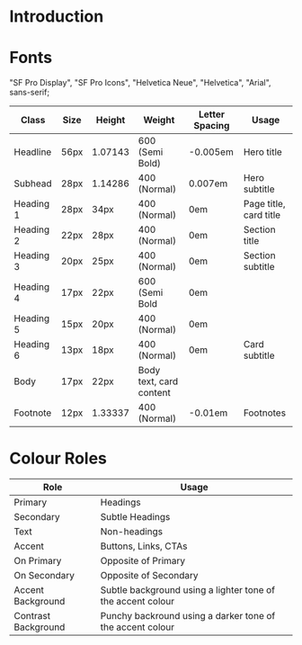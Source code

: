 # Introduction

# Fonts
"SF Pro Display", "SF Pro Icons", "Helvetica Neue", "Helvetica", "Arial", sans-serif;

| Class | Size | Height | Weight | Letter Spacing | Usage |
|-------|------|--------|--------|----------------|-------|
| Headline | 56px | 1.07143 | 600 (Semi Bold) | -0.005em | Hero title |
| Subhead | 28px | 1.14286 | 400 (Normal) | 0.007em | Hero subtitle |
| Heading 1 | 28px | 34px | 400 (Normal) | 0em | Page title, card title |
| Heading 2 | 22px | 28px | 400 (Normal) | 0em | Section title | 
| Heading 3 | 20px | 25px | 400 (Normal) | 0em | Section subtitle |
| Heading 4 | 17px | 22px | 600 (Semi Bold | 0em |
| Heading 5 | 15px | 20px | 400 (Normal) | 0em|
| Heading 6 | 13px | 18px | 400 (Normal) | 0em | Card subtitle |
| Body | 17px | 22px | Body text, card content |
| Footnote | 12px | 1.33337 | 400 (Normal) | -0.01em | Footnotes |


# Colour Roles
| Role | Usage |
|------|-------|
| Primary | Headings |
| Secondary | Subtle Headings |
| Text | Non-headings |
| Accent | Buttons, Links, CTAs |
| On Primary | Opposite of Primary |
| On Secondary | Opposite of Secondary |
| Accent Background | Subtle background using a lighter tone of the accent colour |
| Contrast Background | Punchy backround using a darker tone of the accent colour |
